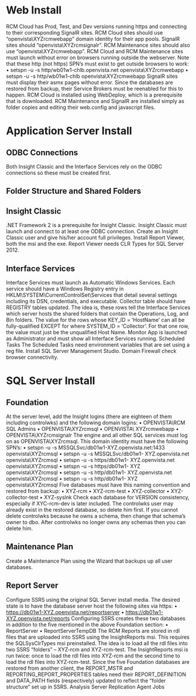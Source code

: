 # Web Install
RCM Cloud has Prod, Test, and Dev versions running https and connecting to their corresponding SignalR sites.
RCM Cloud sites should use “openvista\XYZrcmwebapp” domain identity for their app pools. SignalR sites should “openvista\XYZrcmsignalr”. RCM Maintenance sites should also use “openvista\XYZrcmwebapp”.
RCM Cloud and RCM Maintenance sites must launch without error on browsers running outside the webserver. Note that these http (not https) SPN’s must exist to get outside browsers to work:
•	setspn -u -s http/wb01w1-chlb.openvista.net openvista\XYZrcmwebapp
•	setspn -u -s http/wb01w1-chlb openvista\XYZrcmwebapp
SignalR sites must display their asmx pages without error. Since the databases are restored from backup, their Service Brokers must be reenabled for this to happen.
RCM Cloud is installed using WebDeploy, which is a prerequisite that is downloaded.
RCM Maintenance and SignalR are installed simply as folder copies and editing their web.config and javascript files.
 
# Application Server Install
## ODBC Connections
Both Insight Classic and the Interface Services rely on the ODBC connections so these must be created first.
## Folder Structure and Shared Folders

## Insight Classic
.NET Framework 2 is a prerequisite for Insight Classic.
Insight Classic must launch and connect to at least one ODBC connection.
Create an Insight Classic user and give his/her account full privileges.
Install Report Viewer, both the msi and the exe. Report Viewer needs CLR Types for SQL Server 2012.
## Interface Services
Interface Services must launch as Automatic Windows Services. Each service should have a Windows Registry entry in HKLM\SYSTEM\CurrentControlSet\Services that detail several settings including its DSN, credentials, and executable.
Collector table should have REGISTRY tables updated. The idea is, these rows tell the Interface Services which server hosts the shared folders that contain the Operations, Log, and Bin folders. The value for the rows whose KEY_ID = ‘HostName’ can all be fully-qualified EXCEPT for where SYSTEM_ID = ‘Collector’. For that one row, the value must just be the unqualified Host Name.
Monitor App is launched as Administrator and must show all Interface Services running.
Scheduled Tasks
The Scheduled Tasks need environment variables that are set using a reg file.
Install SQL Server Management Studio.
Domain Firewall check browser connectivity.
 
# SQL Server Install
## Foundation
At the server level, add the Insight logins (there are eighteen of them including controlwks) and the following domain logins:
•	OPENVISTA\RCM SQL Admins
•	OPENVISTA\XYZrcmsql
•	OPENVISTA\ XYZrcmwebapp
•	OPENVISTA\XYZrcmsignalr
The engine and all other SQL services must log on as OPENVISTA\XYZrcmsql. This domain identity must have the following SPN’s:
•	setspn -u -s MSSQLSvc/db01w1-XYZ.openvista.net:1433 openvista\XYZrcmsql
•	setspn -u -s MSSQLSvc/db01w1- XYZ.openvista.net openvista\XYZrcmsql
•	setspn -u -s https/db01w1- XYZ.openvista.net openvista\XYZrcmsql
•	setspn -u -s https/db01w1- XYZ openvista\XYZrcmsql
•	setspn -u -s http/db01w1- XYZ.openvista.net openvista\XYZrcmsql
•	setspn -u -s http/db01w1- XYZ openvista\XYZrcmsql
Five databases must have this naming convention and restored from backup:
•	XYZ-rcm
•	XYZ-rcm-test
•	XYZ-collector
•	XYZ-collector-test
•	XYZ-syslnk
Check each database for VERSION consistency, especially if XYC-rcm-dev is later included.
The controlwks user may already exist in the restored database, so delete him first. If you cannot delete controlwks because he owns a schema, then change that schema’s owner to dbo. After controlwks no longer owns any schemas then you can delete him.
## Maintenance Plan
Create a Maintenance Plan using the Wizard that backups up all user databases.
## Report Server
Configure SSRS using the original SQL Server install media. The desired state is to have the database server host the following sites via https:
•	https://db01w1-XYZ.openvista.net/reportserver
•	https://db01w1-XYZ.openvista.net/reports
Configuring SSRS creates these two databases in addition to the five mentioned in the above Foundation section:
•	ReportServer
•	ReportServerTempDB
The RCM Reports are stored in rdl files that are uploaded into SSRS using the InsightReports msi. This requires the SQLSysClrTypes msi preinstalled. The idea is to load all the rdl files into two SSRS “folders” – XYZ-rcm and XYZ-rcm-test. The InsightReports msi is run twice: once to load the rdl files into XYZ-rcm and the second time to load the rdl files into XYZ-rcm-test.
Since the five Foundation databases are restored from another client, the REPORT_MSTR and REPORTING_REPORT_PROPERTIES tables need their REPORT_DEFINITION and DATA_PATH fields (respectively) updated to reflect the “folder structure” set up in SSRS.
Analysis Server
Replication
Agent Jobs


